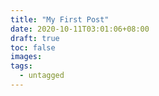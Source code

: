 ```yaml
---
title: "My First Post"
date: 2020-10-11T03:01:06+08:00
draft: true
toc: false
images:
tags: 
  - untagged
---
```


